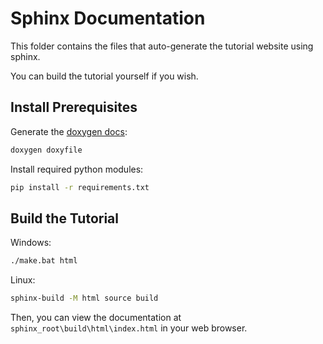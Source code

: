 # Sphinx Documentation

This folder contains the files that auto-generate the tutorial website using sphinx.

You can build the tutorial yourself if you wish.

## Install Prerequisites

Generate the [doxygen docs](https://agisostack-plus-plus.readthedocs.io/en/latest/Developer%20Guide.html#doxygen):

```bash
doxygen doxyfile
```

Install required python modules:
```bash
pip install -r requirements.txt
```

## Build the Tutorial

Windows:

```bash
./make.bat html
```

Linux:

```bash
sphinx-build -M html source build
```

Then, you can view the documentation at `sphinx_root\build\html\index.html` in your web browser.
